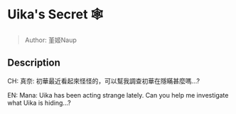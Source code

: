 # Uika's Secret 🕸️
> Author: 堇姬Naup

## Description
CH: 真奈: 初華最近看起來怪怪的，可以幫我調查初華在隱瞞甚麼嗎...?

EN: Mana: Uika has been acting strange lately. Can you help me investigate what Uika is hiding...? 
